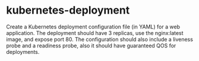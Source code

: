 # kubernetes-deployment
Create a Kubernetes deployment configuration file (in YAML) for a web application. The deployment should have 3 replicas, use the nginx:latest image, and expose port 80. The configuration should also include a liveness probe and a readiness probe, also it should have guaranteed QOS for deployments.
